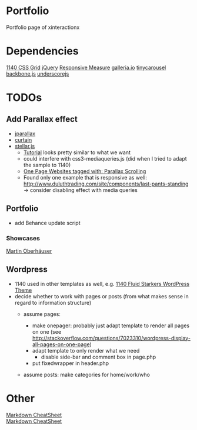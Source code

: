 # Portfolio
Portfolio page of xinteractionx

# Dependencies
[1140 CSS Grid](http://cssgrid.net/)
[jQuery](http://jquery.com)
[Responsive Measure](http://jbrewer.github.com/Responsive-Measure/)
[galleria.io](http://galleria.io/)
[tinycarousel](http://baijs.nl/tinycarousel/)
[backbone.js](http://backbonejs.org)
[underscorejs](http://underscorejs.org)

# TODOs

## Add Parallax effect
* [jparallax](http://stephband.info/jparallax/)
* [curtain](http://editsquarterly.com/)
* [stellar.js](http://markdalgleish.com/projects/stellar.js/)
  * [Tutorial](http://webdesign.tutsplus.com/tutorials/complete-websites/create-a-parallax-scrolling-website-using-stellar-js) looks pretty similar to what we want
  * could interfere with css3-mediaqueries.js (did when I tried to adapt the sample to 1140)
  * [One Page Websites tagged with: Parallax Scrolling](http://onepagelove.com/tag/parallax-scrolling)
  * Found only one example that is responsive as well: http://www.duluthtrading.com/site/components/last-pants-standing -> consider disabling effect with media queries

## Portfolio
* add Behance update script

### Showcases
[Martin Oberhäuser](http://www.oberhaeuser.info)

## Wordpress
* 1140 used in other templates as well, e.g. [1140 Fluid Starkers WordPress Theme](http://www.thedotmack.com/2011/07/19/1140-fluid-starkers-wordpress-theme)
* decide whether to work with pages or posts (from what makes sense in regard to information structure)
  * assume pages:
	- make onepager: probably just adapt template to render all pages on one (see http://stackoverflow.com/questions/7023310/wordpress-display-all-pages-on-one-page)
	- adapt template to only render what we need
  		- disable side-bar and comment box in page.php
	- put fixedwrapper in header.php

  * assume posts: make categories for home/work/who

# Other
[Markdown CheatSheet](http://warpedvisions.org/projects/markdown-cheat-sheet/)  
[Markdown CheatSheet](https://en.wikipedia.org/wiki/Markdown)
